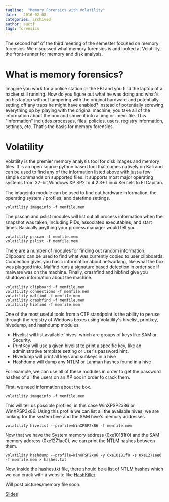 ```yaml
---
tagline:  "Memory Forensics with Volatility"
date:   2016-02-08
categories: archived
author: auctf
tags: forensics
---
```


The second half of the third meeting of the semester focused on memory forensics. We discussed what memory forensics is and looked at Volatility, the front-runner for memory and disk analysis.


# What is memory forensics?

Imagine you work for a police station or the FBI and you find the laptop of a hacker still running. How do you figure out what he was doing and what's on his laptop without tampering with the original hardware and potentially setting off any traps he might have enabled? Instead of potentially screwing everything up by playing with the original machine, you take all of the information about the box and shove it into a .img or .mem file. This "information" includes processes, files, policies, users, registry information, settings, etc. That's the basis for memory forensics.

# Volatility

Volatility is the premier memory analysis tool for disk images and memory files. It is an open source python based tool that comes natively on Kali and can be used to find any of the information listed above with just a few simple commands on supported files. It supports most major operating systems from 32-bit Windows XP SP2 to 4.2.3+ Linux Kernels to El Capitan.

The imageinfo module can be used to find out hardware information, the operating system / profiles, and datetime settings. 

	volatility imageinfo -f memfile.mem

The psscan and pslist modules will list out all process information when the snapshot was taken, including PIDs, associated executables, and start times. Basically anything your process manager would tell you.

	volatility psscan -f memfile.mem
	volatility pslist -f memfile.mem

There are a number of modules for finding out random information. Clipboard can be used to find what was currently copied to user clipboards. Connection gives you basic information about networking, like what the box was plugged into. Malfind runs a signature based detection in order see if malware was on the machine. Finally, crashfind and hibfind give you shutdown information about the machine.

	volatility clipboard -f memfile.mem
	volatility connections -f memfile.mem
	volatility malfind -f memfile.mem
	volatility crashfind -f memfile.mem
	volatility hibfind -f memfile.mem

One of the most useful tools from a CTF standpoint is the ability to peruse through the registry of Windows boxes using Volatility's hivelist, printkey, hivedump, and hashdump modules.

*	Hivelist will list available 'hives' which are groups of keys like SAM or Security.
*	PrintKey will use a given hivelist to print a specific key, like an administrative template setting or user's password hint.
*	Hivedump will print all keys and subkeys in a hive
*	Hashdump will dump any NTLM or Lanman hashes found in a hive

For example, we can use all of these modules in order to get the password hashes of all the users on an XP box in order to crack them.

First, we need information about the box.

	volatility imageinfo -f memfile.mem

This will tell us possible profiles, in this case WinXPSP2x86 or WinXPSP3x86. Using this profile we can list all the available hives, we are looking for the system hive and the SAM hive's memory addresses.

	volatility hivelist --profile=WinXPSP2x86 -f memfile.mem

Now that we have the System memory address (0xe10181f0) and the SAM memory address (0xe1271ae0), we can print the NTLM hashes between them.

	volatility hashdump --profile=WinXPSP2x86 -y 0xe10181f0 -s 0xe1271ae0 -f memfile.mem > hashes.txt

Now, inside the hashes.txt file, there should be a list of NTLM hashes which we can crack with a website like [HashKiller][hashkiller].

Will post pictures/memory file soon.

[Slides](/assets/powerpoints/basics_networks_memory.pptx)

[hashkiller]: https://hashkiller.co.uk/ntlm-decrypter.aspx